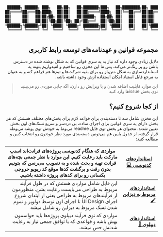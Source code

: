 
<div align="center">
 
```bash
 ██████╗ ██████╗ ███╗   ██╗██╗   ██╗███████╗███╗   ██╗████████╗██╗ ██████╗ ███╗   ██╗███████╗
██╔════╝██╔═══██╗████╗  ██║██║   ██║██╔════╝████╗  ██║╚══██╔══╝██║██╔═══██╗████╗  ██║██╔════╝
██║     ██║   ██║██╔██╗ ██║██║   ██║█████╗  ██╔██╗ ██║   ██║   ██║██║   ██║██╔██╗ ██║███████╗
██║     ██║   ██║██║╚██╗██║╚██╗ ██╔╝██╔══╝  ██║╚██╗██║   ██║   ██║██║   ██║██║╚██╗██║╚════██║
╚██████╗╚██████╔╝██║ ╚████║ ╚████╔╝ ███████╗██║ ╚████║   ██║   ██║╚██████╔╝██║ ╚████║███████║
 ╚═════╝ ╚═════╝ ╚═╝  ╚═══╝  ╚═══╝  ╚══════╝╚═╝  ╚═══╝   ╚═╝   ╚═╝ ╚═════╝ ╚═╝  ╚═══╝╚══════╝
                                                                                                                                                                               
```

</div>

<div dir="rtl" align="right">

## مجموعه قوانین و عهدنامه‌های توسعه رابط کاربری 
دلایل زیادی وجود داره که نیاز به یه سری قوانین که به شکل نوشته شده در دسترس باشن رو پر رنگ‌تر می‌کنه. پس ما این مخزن رو ساختیم و امیدواریم
بتونه یه استاندارد‌سازی به شکل متن‌باز رو برای بقیه شرکت‌ها و تیم‌ها هم فراهم کنه و به عنوان یه مرجع قابل استناد امکان استفاده ازش وجود داشته باشه.

> این موارد قابلیت اضافه شدن و یا ویرایش رو دارن، اگه جایی موردی رو می‌بینید توی بخش issueها وارد کنید


## از کجا شروع کنیم؟ 
این مخزن شامل سه تا دسته‌بندی برای فواعد لازم برای بخش‌های مختلف هستش که هر بخش دارای یه سری قوانین برای اجرای ساده، بی دردسر و سریع تسک‌های اون بخش تعیین شدند. محتوای هر بخش توی فایل readme مربوط به خودش توی پوشه مربوطه قرار گرفته.
از جدول پایین هم می‌تونین دسته‌بندی مورد نظر خودتون رو انتخاب کنین و مطالعه کنید:



| [**استانداردهای کدنویسی 💻**](/Coding) | مواردی که هنگام کدنویسی پروژه‌های فرانت‌اند اسنپ مارکت باید رعایت کنیم. این موارد با نظر جمعی بچه‌های فرانت تهیه و بحث شده و به تصویب می‌رسن که بتونیم بدون رفت و برگشت کدها موقع کد ریویو خروجی یکسانی رو برای کدهای پروژه داشته باشیم. |
|---------------|--------------------|
| [**استانداردهای مربوط به دیزاین 🖌**](/Design) | این فایل شامل مواردی هستش که در طول فرآیند مربوط به طراحی می‌بایست رعایت بشن. منظورمون از فرآیندهای مربوط به طراحی یعنی از ابتدای شروع اجرای UI Design تا اجرای اون توسط دولوپر و تموم شدن تسک مربوط به دیزاین رو شامل میشه|
| [**استانداردهای دیپلوی 🚀**](/Deploy) | مواردی که توی فرآیند دیپلوی پروژه‌ها باید حواسمون بهش باشه و قواعدی که با توافق جمعی نیاز به رعایت شدنش حس میشه. |
 

</div>
